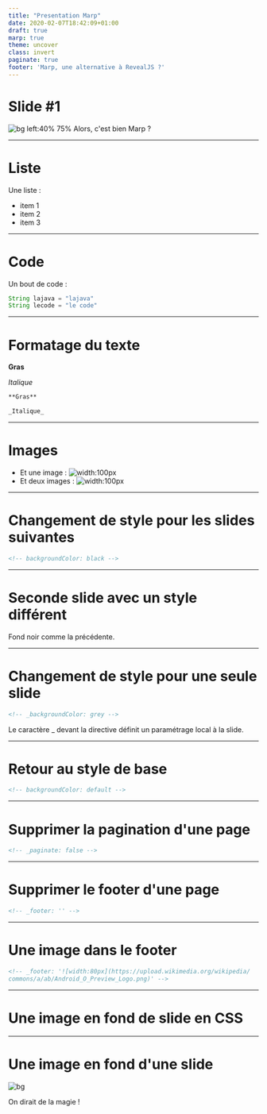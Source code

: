 ```yaml
---
title: "Presentation Marp"
date: 2020-02-07T18:42:09+01:00
draft: true
marp: true
theme: uncover
class: invert
paginate: true
footer: 'Marp, une alternative à RevealJS ?'
---
```


# **Slide #1** 

![bg left:40% 75%](../../static/posts/presentation-marp/avengers-logo-snap.png)
Alors, c'est bien Marp ? 
<!--
Notes de présentation de la première slide
-->

---

# Liste

Une liste : 
- item 1
- item 2
- item 3

<!--
Notes de présentation de la deuxième slide
-->

---

# Code 

Un bout de code : 
```java
String lajava = "lajava"
String lecode = "le code"
```

---

# Formatage du texte

**Gras**

_Italique_

```markdown
**Gras**

_Italique_
```

---

# Images

- Et une image : ![width:100px](../../static/posts/presentation-marp/batman-logo.png)
- Et deux images : ![width:100px](../../static/posts/presentation-marp/superman-logo.png)

---

# Changement de style pour les slides suivantes

<!-- backgroundColor: black -->

```html
<!-- backgroundColor: black -->
```

---

# Seconde slide avec un style différent

Fond noir comme la précédente.

---

# Changement de style pour une seule slide

<!-- _backgroundColor: grey -->

```html
<!-- _backgroundColor: grey -->
```

Le caractère _ devant la directive définit un paramétrage local à la slide.

---

# Retour au style de base

<!-- backgroundColor: default -->

```html
<!-- backgroundColor: default -->
```

---

# Supprimer la pagination d'une page

<!-- _paginate: false -->

```html
<!-- _paginate: false -->
```

---

# Supprimer le footer d'une page

<!-- _footer: '' -->

```html
<!-- _footer: '' -->
```

---

# Une image dans le footer

<!-- _footer: '![width:200px](../../static/posts/presentation-marp/spiderman-logo.png)' -->

```html
<!-- _footer: '![width:80px](https://upload.wikimedia.org/wikipedia/
commons/a/ab/Android_O_Preview_Logo.png)' -->
```

---

# Une image en fond de slide en CSS

<!-- _backgroundImage: "linear-gradient(to bottom, #67b8e3, #0288d1)" -->

---

# Une image en fond d'une slide

![bg](../../static/posts/presentation-marp/material-wallpaper.png)

On dirait de la magie !


